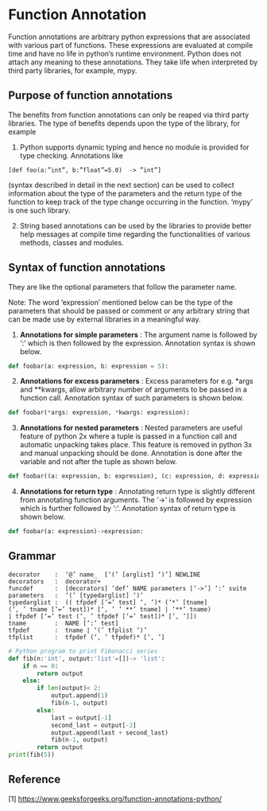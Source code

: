 # Function Annotation

Function annotations are arbitrary python expressions that are associated with various part of functions. These expressions are evaluated at compile time and have no life in python’s runtime environment. Python does not attach any meaning to these annotations. They take life when interpreted by third party libraries, for example, mypy.

## Purpose of function annotations

The benefits from function annotations can only be reaped via third party libraries. The type of benefits depends upon the type of the library, for example

1. Python supports dynamic typing and hence no module is provided for type checking. Annotations like

```console
[def foo(a:”int”, b:”float”=5.0)  -> ”int”]
```

(syntax described in detail in the next section) can be used to collect information about the type of the parameters and the return type of the function to keep track of the type change occurring in the function. ‘mypy’ is one such library.

2. String based annotations can be used by the libraries to provide better help messages at compile time regarding the functionalities of various methods, classes and modules.

## Syntax of function annotations

They are like the optional parameters that follow the parameter name.

Note: The word ‘expression’ mentioned below can be the type of the parameters that should be passed or comment or any arbitrary string that can be made use by external libraries in a meaningful way.

1. **Annotations for simple parameters** : The argument name is followed by ‘:’ which is then followed by the expression. Annotation syntax is shown below.

```python
def foobar(a: expression, b: expression = 5):
```

2. **Annotations for excess parameters** : Excess parameters for e.g. *args and **kwargs, allow arbitrary number of arguments to be passed in a function call. Annotation syntax of such parameters is shown below.

```python
def foobar(*args: expression, *kwargs: expression):
```

3. **Annotations for nested parameters** : Nested parameters are useful feature of python 2x where a tuple is passed in a function call and automatic unpacking takes place. This feature is removed in python 3x and manual unpacking should be done. Annotation is done after the variable and not after the tuple as shown below.

```python
def foobar((a: expression, b: expression), (c: expression, d: expression)):
```

4. **Annotations for return type** : Annotating return type is slightly different from annotating function arguments. The ‘->’ is followed by expression which is further followed by ‘:’. Annotation syntax of return type is shown below.

```python
def foobar(a: expression)->expression:
```

## Grammar

```console
decorator    :  ‘@’ name_  [‘(’ [arglist] ‘)’] NEWLINE
decorators   :  decorator+
funcdef      :  [decorators] ‘def’ NAME parameters [‘->’] ‘:’ suite
parameters   :  ‘(’ [typedarglist] ‘)’
typedarglist :  (( tfpdef [‘=’ test] ‘, ’)* (‘*’ [tname]
(‘, ’ tname [‘=’ test])* [‘, ’ ‘ **’ tname] | ‘**’ tname)
| tfpdef [‘=’ test (‘, ’ tfpdef [‘=’ test])* [‘, ’]])
tname        :  NAME [‘:’ test]
tfpdef       :  tname | ‘(’ tfplist ‘)’
tfplist      :  tfpdef (‘, ’ tfpdef)* [‘, ’]
```

```python
# Python program to print Fibonacci series
def fib(n:'int', output:'list'=[])-> 'list':
	if n == 0:
		return output
	else:
		if len(output)< 2:
			output.append(1)
			fib(n-1, output)
		else:
			last = output[-1]
			second_last = output[-2]
			output.append(last + second_last)
			fib(n-1, output)
		return output
print(fib(5))
```

## Reference

[1] https://www.geeksforgeeks.org/function-annotations-python/
